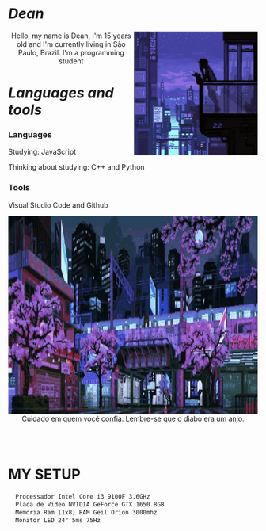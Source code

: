 #                                                                    *Dean*

<img align="right" alt="GIF" height="250" width="250"  src="https://github.com/Dean1337/Dean1337/blob/main/gif1.gif" />

<p align="center">Hello, my name is Dean, I'm 15 years old and I'm currently living in São Paulo, Brazil. I'm a programming student</p>

#                                                                    *Languages and tools*

### Languages
  Studying:   JavaScript 

  Thinking about studying:  C++ and Python  
    
    
### Tools
  Visual Studio Code and Github



<img align="right" alt="GIF" height="400" width="800" src="https://github.com/Dean1337/Dean1337/blob/main/city.gif" />
<br>
<p align="center"> Cuidado em quem você confia. Lembre-se que o diabo era um anjo.
</p>
<br><br>

#                                                                    **MY SETUP**

      Processador Intel Core i3 9100F 3.6GHz
      Placa de Video NVIDIA GeForce GTX 1650 8GB
      Memoria Ram (1x8) RAM Geil Orion 3000mhz
      Monitor LED 24" 5ms 75Hz


